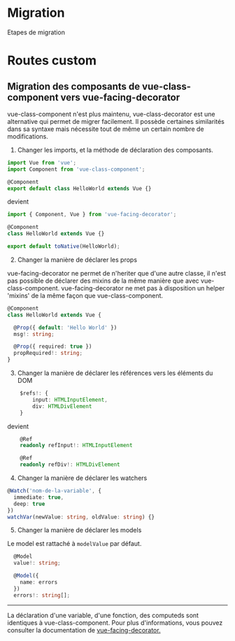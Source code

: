 # Migration
Etapes de migration

# Routes custom

## Migration des composants de vue-class-component vers vue-facing-decorator

vue-class-component n'est plus maintenu, vue-class-decorator est une alternative qui permet de migrer facilement. Il possède certaines similarités dans sa syntaxe mais nécessite tout de même un certain nombre de modifications.

1. Changer les imports, et la méthode de déclaration des composants.

```typescript
import Vue from 'vue';
import Component from 'vue-class-component';

@Component
export default class HelloWorld extends Vue {}
```

devient

```typescript
import { Component, Vue } from 'vue-facing-decorator';

@Component
class HelloWorld extends Vue {}

export default toNative(HelloWorld);
```


2. Changer la manière de déclarer les props

vue-facing-decorator ne permet de n'heriter que d'une autre classe, il n'est pas possible de déclarer des mixins de la même manière que avec vue-class-component.
vue-facing-decorator ne met pas à disposition un helper 'mixins' de la même façon que vue-class-component.

```typescript
@Component
class HelloWorld extends Vue {

  @Prop({ default: 'Hello World' })
  msg!: string;

  @Prop({ required: true })
  propRequired!: string;
}
```


3. Changer la manière de déclarer les références vers les éléments du DOM

```typescript
    $refs!: {
        input: HTMLInputElement,
        div: HTMLDivElement
    }
```

devient

```typescript
    @Ref
    readonly refInput!: HTMLInputElement

    @Ref
    readonly refDiv!: HTMLDivElement
```


4. Changer la manière de déclarer les watchers


```typescript
@Watch('nom-de-la-variable', {
  immediate: true,
  deep: true
})
watchVar(newValue: string, oldValue: string) {}
```


5. Changer la manière de déclarer les models

Le model est rattaché à `modelValue` par défaut.

```typescript
  @Model
  value!: string;

  @Model({
    name: errors
  })
  errors!: string[];
```

---

La déclaration d'une variable, d'une fonction, des computeds sont identiques à vue-class-component.
Pour plus d'informations, vous pouvez consulter la documentation de [vue-facing-decorator.](https://facing-dev.github.io/vue-facing-decorator)



